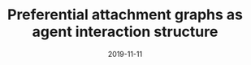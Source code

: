 ---
title: "Preferential attachment graphs as agent interaction structure"
collection: publications
permalink: /publication/2019-IOP-3
excerpt: 'The preferential attachment graphs are considered as the basis for constructing agent interaction structures. The choice of such a structure has a great influence on the results of network processes simulation. Calibration (adjusting generation parameters) of the preferential attachment graphs improves the accuracy of the simulated processes results. An increase in the quality of calibration leads to the construction of adequate graph models. It can be used in processes simulation of telecommunication networks, social networks, cell molecular networks and other large networks of the modern networked world.'
date: 2019-11-11
venue: 'Journal of Physics: Conference Series'
paperurl: 'https://mnyudina.github.io/files/IOP-3.pdf'
---